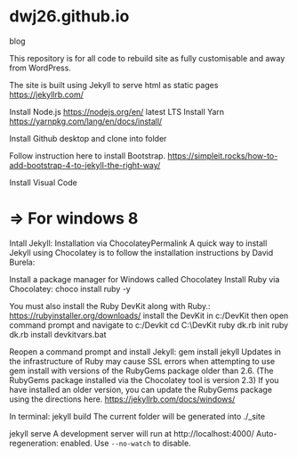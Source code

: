 # dwj26.github.io
blog

This repository is for all code to rebuild site as fully customisable and away from WordPress.

The site is built using Jekyll to serve html as static pages https://jekyllrb.com/

Install Node.js https://nodejs.org/en/ latest LTS
Install Yarn https://yarnpkg.com/lang/en/docs/install/

Install Github desktop and clone into folder

Follow instruction here to install Bootstrap. https://simpleit.rocks/how-to-add-bootstrap-4-to-jekyll-the-right-way/

Install Visual Code


# => For windows 8
Intall Jekyll:
Installation via ChocolateyPermalink
A quick way to install Jekyll using Chocolatey is to follow the installation instructions by David Burela:

Install a package manager for Windows called Chocolatey
Install Ruby via Chocolatey: choco install ruby -y

You must also install the Ruby DevKit along with Ruby.:
https://rubyinstaller.org/downloads/
install the DevKit in c:/DevKit
then open command prompt and navigate to c:/Devkit
cd C:\DevKit
ruby dk.rb init
ruby dk.rb install
devkitvars.bat

Reopen a command prompt and install Jekyll: gem install jekyll
Updates in the infrastructure of Ruby may cause SSL errors when attempting to use gem install with versions of the RubyGems package older than 2.6. (The RubyGems package installed via the Chocolatey tool is version 2.3) If you have installed an older version, you can update the RubyGems package using the directions here.
https://jekyllrb.com/docs/windows/




In terminal:
jekyll build
 The current folder will be generated into ./_site

jekyll serve
 A development server will run at http://localhost:4000/
Auto-regeneration: enabled. Use `--no-watch` to disable.
